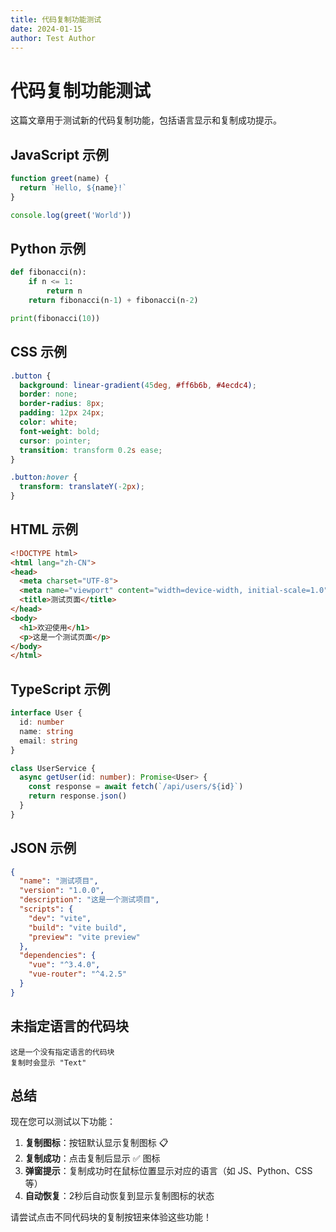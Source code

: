 ```yaml
---
title: 代码复制功能测试
date: 2024-01-15
author: Test Author
---
```


# 代码复制功能测试

这篇文章用于测试新的代码复制功能，包括语言显示和复制成功提示。

## JavaScript 示例

```javascript
function greet(name) {
  return `Hello, ${name}!`
}

console.log(greet('World'))
```

## Python 示例

```python
def fibonacci(n):
    if n <= 1:
        return n
    return fibonacci(n-1) + fibonacci(n-2)

print(fibonacci(10))
```

## CSS 示例

```css
.button {
  background: linear-gradient(45deg, #ff6b6b, #4ecdc4);
  border: none;
  border-radius: 8px;
  padding: 12px 24px;
  color: white;
  font-weight: bold;
  cursor: pointer;
  transition: transform 0.2s ease;
}

.button:hover {
  transform: translateY(-2px);
}
```

## HTML 示例

```html
<!DOCTYPE html>
<html lang="zh-CN">
<head>
  <meta charset="UTF-8">
  <meta name="viewport" content="width=device-width, initial-scale=1.0">
  <title>测试页面</title>
</head>
<body>
  <h1>欢迎使用</h1>
  <p>这是一个测试页面</p>
</body>
</html>
```

## TypeScript 示例

```typescript
interface User {
  id: number
  name: string
  email: string
}

class UserService {
  async getUser(id: number): Promise<User> {
    const response = await fetch(`/api/users/${id}`)
    return response.json()
  }
}
```

## JSON 示例

```json
{
  "name": "测试项目",
  "version": "1.0.0",
  "description": "这是一个测试项目",
  "scripts": {
    "dev": "vite",
    "build": "vite build",
    "preview": "vite preview"
  },
  "dependencies": {
    "vue": "^3.4.0",
    "vue-router": "^4.2.5"
  }
}
```

## 未指定语言的代码块

```
这是一个没有指定语言的代码块
复制时会显示 "Text"
```

## 总结

现在您可以测试以下功能：

1. **复制图标**：按钮默认显示复制图标 📋
2. **复制成功**：点击复制后显示 ✅ 图标
3. **弹窗提示**：复制成功时在鼠标位置显示对应的语言（如 JS、Python、CSS 等）
4. **自动恢复**：2秒后自动恢复到显示复制图标的状态

请尝试点击不同代码块的复制按钮来体验这些功能！
